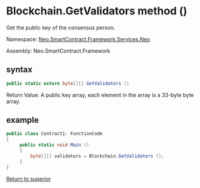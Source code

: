 # Blockchain.GetValidators method ()

Get the public key of the consensus person.

Namespace: [Neo.SmartContract.Framework.Services.Neo](../../neo.md)

Assembly: Neo.SmartContract.Framework

## syntax

```c#
public static extern byte[][] GetValidators ()
```

Return Value: A public key array, each element in the array is a 33-byte byte array.

## example

```c#
public class Contract1: FunctionCode
{
     public static void Main ()
     {
         byte[][] validators = Blockchain.GetValidators ();
     }
}
```



[Return to superior](../Blockchain.md)
